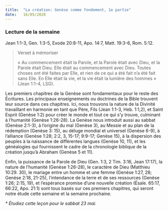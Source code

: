 ```yaml
---
title:  "La création: Genèse comme fondement, 1e partie"
date:   16/05/2020
---
```


### Lecture de la semaine
Jean 1:1-3, Gen. 1:3-5, Exode 20:8-11, Apo. 14:7, Matt. 19:3-6, Rom. 5:12.

> <p>Verset à mémoriser</p>
> « Au commencement était la Parole, et la Parole était avec Dieu, et la Parole était Dieu. Elle était au commencement avec Dieu. Toutes choses ont été faites par Elle, et rien de ce qui a été fait n’a été fait sans Elle. En Elle était la vie, et la vie était la lumière des hommes » (Jean 1:1-4, LSG).

Les premiers chapitres de la Genèse sont fondamentaux pour le reste des Écritures. Les principaux enseignements ou doctrines de la Bible trouvent leur source dans ces chapitres. Ici, nous trouvons la nature de la Divinité travaillant en harmonie en tant que Père, Fils (Jean 1:1-3, Heb. 1:1,2), et Saint Esprit (Genèse 1:2) pour créer le monde et tout ce qui s’y trouve, culminant à l’humanité (Genèse 1:26-28). La Genèse nous introduit aussi au sabbat (Genèse 2:1-3), à l’origine du mal (Genèse 3), au Messie et au plan de la rédemption (Genèse 3: 15), au déluge mondial et universel (Genèse 6-9), à l’alliance (Genèse 1:28; 2:2, 3, 15-17; 9:9-17; Genèse 15), à la dispersion des peuples à la naissance de différentes langues (Genèse 10, 11), et les généalogies qui fournissent le cadre de la chronologie biblique de la création jusqu’à Abraham (Genèse 5 et 11).

Enfin, la puissance de la Parole de Dieu (Gen. 1:3, 2 Tim. 3:16, Jean 17:17), la nature de l’humanité (Genèse 1:26-28), le caractère de Dieu (Matthieu 10:29. 30), le mariage entre un homme et une femme (Genèse 1:27, 28; Genèse 2:18, 21-25), l’intendance de la terre et de ses ressources (Genèse 1:26; 2:15, 19), et l’espérance promise d’une nouvelle création (Ésaïe. 65:17, 66:22, Apo. 21:1) sont tous basés sur ces premiers chapitres, qui seront notre étude cette semaine et la semaine prochaine.

_* Étudiez cette leçon pour le sabbat 23 mai._
